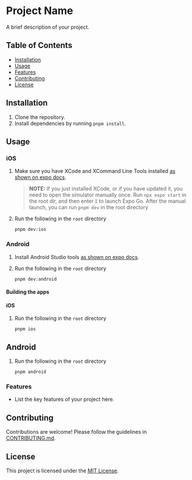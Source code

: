 # Project Name

A brief description of your project.

## Table of Contents

-   [Installation](#installation)
-   [Usage](#usage)
-   [Features](#features)
-   [Contributing](#contributing)
-   [License](#license)

## Installation

1. Clone the repository.
2. Install dependencies by running `pnpm install`.

## Usage

### iOS

1. Make sure you have XCode and XCommand Line Tools installed [as shown on expo docs](https://docs.expo.dev/workflow/ios-simulator).

    > **NOTE:** If you just installed XCode, or if you have updated it, you need to open the simulator manually once. Run `npx expo start` in the root dir, and then enter `I` to launch Expo Go. After the manual launch, you can run `pnpm dev` in the root directory

2. Run the following in the `root` directory

    ```shell
    pnpm dev:ios
    ```

### Android

1. Install Android Studio tools [as shown on expo docs](https://docs.expo.dev/workflow/android-studio-emulator).

2. Run the following in the `root` directory

    ```shell
    pnpm dev:android
    ```

#### Building the apps

#### iOS

1. Run the following in the `root` directory

    ```shell
    pnpm ios
    ```

## Android

1. Run the following in the `root` directory

    ```shell
    pnpm android
    ```

### Features

-   List the key features of your project here.

## Contributing

Contributions are welcome! Please follow the guidelines in [CONTRIBUTING.md](CONTRIBUTING.md).

## License

This project is licensed under the [MIT License](LICENSE).
